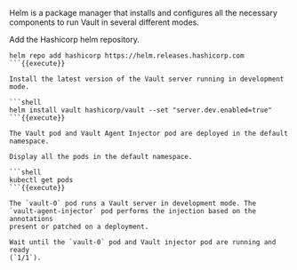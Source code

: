 Helm is a package manager that installs and configures all the necessary
components to run Vault in several different modes.

Add the Hashicorp helm repository.

```shell
helm repo add hashicorp https://helm.releases.hashicorp.com
```{{execute}}

Install the latest version of the Vault server running in development mode.

```shell
helm install vault hashicorp/vault --set "server.dev.enabled=true"
```{{execute}}

The Vault pod and Vault Agent Injector pod are deployed in the default namespace.

Display all the pods in the default namespace.

```shell
kubectl get pods
```{{execute}}

The `vault-0` pod runs a Vault server in development mode. The
`vault-agent-injector` pod performs the injection based on the annotations
present or patched on a deployment.

Wait until the `vault-0` pod and Vault injector pod are running and ready
(`1/1`).

